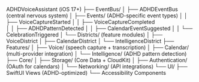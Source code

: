 ADHDVoiceAssistant (iOS 17+)
├── EventBus/
│   ├── ADHDEventBus (central nervous system)
│   ├── Events/ (ADHD-specific event types)
│   │   ├── VoiceCaptureStarted
│   │   ├── VoiceCaptureCompleted  
│   │   ├── ADHDPatternDetected
│   │   ├── CalendarEventSuggested
│   │   └── CelebrationTriggered
│   └── Districts/ (feature modules)
│       ├── VoiceDistrict
│       ├── CalendarDistrict
│       └── IntelligenceDistrict
├── Features/
│   ├── Voice/ (speech capture + transcription)
│   ├── Calendar/ (multi-provider integration)
│   └── Intelligence/ (ADHD pattern detection)
├── Core/
│   ├── Storage/ (Core Data + CloudKit)
│   ├── Authentication/ (OAuth for calendars)
│   └── Networking/ (API integrations)
└── UI/
    ├── SwiftUI Views (ADHD-optimized)
    └── Accessibility Components
